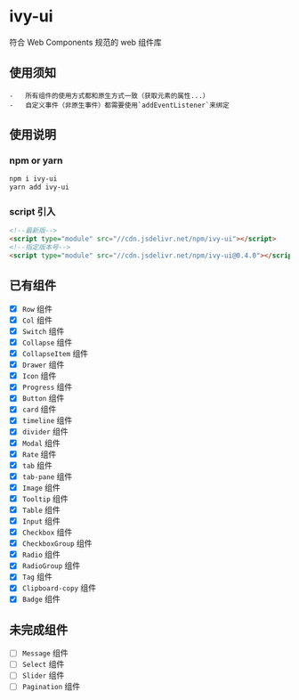 # ivy-ui

符合 Web Components 规范的 web 组件库

## 使用须知

```
-   所有组件的使用方式都和原生方式一致（获取元素的属性...）
-   自定义事件（非原生事件）都需要使用`addEventListener`来绑定
```

## 使用说明

### npm or yarn

```bash
npm i ivy-ui
yarn add ivy-ui
```

### script 引入

```html
<!--最新版-->
<script type="module" src="//cdn.jsdelivr.net/npm/ivy-ui"></script>
<!--指定版本号-->
<script type="module" src="//cdn.jsdelivr.net/npm/ivy-ui@0.4.0"></script>
```

## 已有组件

-   [x] `Row` 组件
-   [x] `Col` 组件
-   [x] `Switch` 组件
-   [x] `Collapse` 组件
-   [x] `CollapseItem` 组件
-   [x] `Drawer` 组件
-   [x] `Icon` 组件
-   [x] `Progress` 组件
-   [x] `Button` 组件
-   [x] `card` 组件
-   [x] `timeline` 组件
-   [x] `divider` 组件
-   [x] `Modal` 组件
-   [x] `Rate` 组件
-   [x] `tab` 组件
-   [x] `tab-pane` 组件
-   [x] `Image` 组件
-   [x] `Tooltip` 组件
-   [x] `Table` 组件
-   [x] `Input` 组件
-   [x] `Checkbox` 组件
-   [x] `CheckboxGroup` 组件
-   [x] `Radio` 组件
-   [x] `RadioGroup` 组件
-   [x] `Tag` 组件
-   [x] `Clipboard-copy` 组件
-   [x] `Badge` 组件

## 未完成组件

-   [ ] `Message` 组件
-   [ ] `Select` 组件
-   [ ] `Slider` 组件
-   [ ] `Pagination` 组件
